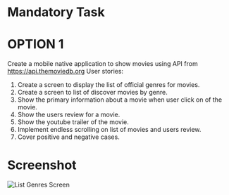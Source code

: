 # Mandatory Task
# OPTION 1
Create a mobile native application to show movies using API from https://api.themoviedb.org User stories:
1. Create a screen to display the list of official genres for movies.
2. Create a screen to list of discover movies by genre.
3. Show the primary information about a movie when user click on of the movie.
4. Show the users review for a movie.
5. Show the youtube trailer of the movie.
6. Implement endless scrolling on list of movies and users review.
7. Cover positive and negative cases.

# Screenshot
![List Genres Screen]("https://drive.google.com/file/d/1YhGAi5e7HknbCnIQvgvO0-U69VSXGGWu/view?usp=sharing")
